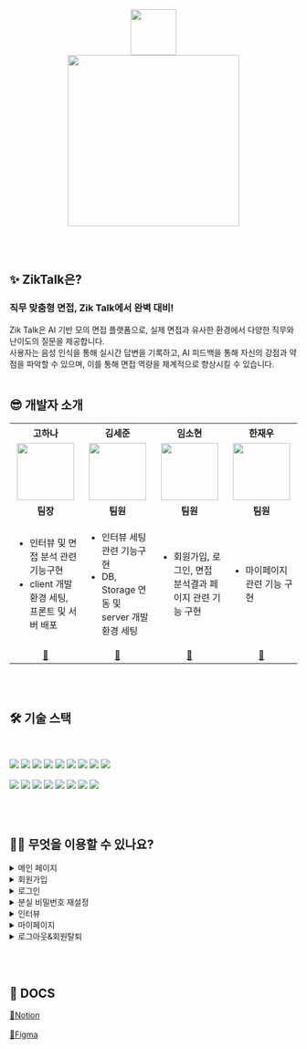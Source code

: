 <div align="center">	
	<img src="https://github.com/user-attachments/assets/ff524be1-f864-4273-b5ba-7d5ffeddf5f7" style="width:80px; height:auto;"/> <br/>
	<img src="https://github.com/user-attachments/assets/7fcb892d-e857-4de9-aedd-5e5060e406df" style="width:300px; height:auto;"/>
</div>

<br></br>
## ✨ ZikTalk은?
### 직무 맞춤형 면접, Zik Talk에서 완벽 대비!
Zik Talk은 AI 기반 모의 면접 플랫폼으로, 실제 면접과 유사한 환경에서 다양한 직무와 난이도의 질문을 제공합니다. <br/> 사용자는 음성 인식을 통해 실시간 답변을 기록하고, AI 피드백을 통해 자신의 강점과 약점을 파악할 수 있으며, 이를 통해 면접 역량을 체계적으로 향상시킬 수 있습니다.
<br></br>

 
## 😎 개발자 소개
<table>
  <tr>
    <th width="250">고하나</th>
    <th width="250">김세준</th>
    <th width="250">임소현</th>
    <th width="250">한재우</th>
  </tr>
  <tr align="center">
    <td><img src="https://avatars.githubusercontent.com/u/75575781?v=4" width="100" height="100"></td>
    <td><img src="https://avatars.githubusercontent.com/u/29853721?v=4" width="100" height="100"></td>
    <td><img src="https://avatars.githubusercontent.com/u/202387121?v=4" width="100" height="100"></td>
    <td><img src="https://avatars.githubusercontent.com/u/44960019?v=4" width="100" height="100"></td>
  </tr>
  <tr align="center">
    <td><strong>팀장</strong></td>
    <td><strong>팀원</strong></td>
    <td><strong>팀원</strong></td>
    <td><strong>팀원</strong></td>
  </tr>
  <tr>
    <td align="left">
      <ul>
        <li>인터뷰 및 면접 분석 관련 기능구현</li>
        <li>client 개발환경 세팅, 프론트 및 서버 배포</li>
      </ul>
    </td>
    <td align="left">
      <ul>
        <li>인터뷰 세팅 관련 기능구현</li>
        <li>DB, Storage 연동 및 server 개발환경 세팅</li>
      </ul>
    </td>
    <td align="left">
      <ul>
        <li>회원가입, 로그인, 면접 분석결과 페이지 관련 기능 구현</li>
      </ul>
    </td>
    <td align="left">
      <ul>
        <li>마이페이지 관련 기능 구현</li>
      </ul>
    </td>
  </tr>
  <tr align="center">
    <td><a href="https://github.com/ko9612">🔗</a></td>
    <td><a href="https://github.com/ksj686">🔗</a></td>
    <td><a href="https://github.com/lsohyuniil">🔗</a></td>
    <td><a href="https://github.com/hanjay3757">🔗</a></td>
  </tr>
</table>


<br></br>


## 🛠 기술 스택
<br></br>
<img src="https://img.shields.io/badge/Vite-FD9400?style=flat&logo=Vite&logoColor=white" />
<img src="https://img.shields.io/badge/ReactJS-61DAFB?style=flat&logo=React&logoColor=white" />
<img src="https://img.shields.io/badge/JavaScript-F7DF1E?style=flat&logo=JavaScript&logoColor=black" />
<img src="https://img.shields.io/badge/TailwindCSS-38BDF8?style=flat&logo=TailwindCSS&logoColor=white" />
<img src="https://img.shields.io/badge/OpenAI-412991?style=flat&logo=OpenAI&logoColor=white" />
<img src="https://img.shields.io/badge/React Speech Recognition-gray?style=flat&logo=none&logoColor=white" />
<img src="https://img.shields.io/badge/Zustand-755BFF?style=flat&logo=Zustand&logoColor=white" />
<img src="https://img.shields.io/badge/Axios-5A29E4?style=flat&logo=Axios&logoColor=white" />
<img src="https://img.shields.io/badge/Vercel-000000?style=flat&logo=Vercel&logoColor=white" />
<br></br>
<img src="https://img.shields.io/badge/NodeJS-43853D?style=flat&logo=Node.js&logoColor=white" />
<img src="https://img.shields.io/badge/ExpressJS-333333?style=flat&logo=Express&logoColor=white" />
<img src="https://img.shields.io/badge/JSON Web Token-FFCC00?style=flat&logo=JSON%20web%20tokens&logoColor=black" />
<img src="https://img.shields.io/badge/PostgreSQL-336791?style=flat&logo=PostgreSQL&logoColor=white" />
<img src="https://img.shields.io/badge/Prisma-2D3748?style=flat&logo=Prisma&logoColor=white" />
<img src="https://img.shields.io/badge/Docker-2496ED?style=flat&logo=Docker&logoColor=white" />
<img src="https://img.shields.io/badge/Supabase-3ECF8E?style=flat&logo=Supabase&logoColor=white" />
<img src="https://img.shields.io/badge/Render-0466C8?style=flat&logo=Render&logoColor=white" />

<br></br>



## 🙋‍♂️ 무엇을 이용할 수 있나요?

<details>
<summary>메인 페이지</summary>
<div markdown="1">
	<h4>메인 페이지 구성</h4>
	<img src="https://github.com/user-attachments/assets/01ed826f-a7e0-4ca2-8e87-2a92c9ca609b" />
	<br></br>
	<h4>반응형 웹 구현</h4>
	<img src="https://github.com/user-attachments/assets/95762d1b-d124-4da0-b47c-d17885c4942f" />
	<br></br>
</div>
</details>

<details>
<summary>회원가입</summary>
<div markdown="1">
	<h4>이메일 인증을 거친 회원가입</h4>
	<img src="https://github.com/user-attachments/assets/d30d85f0-28aa-40ec-ad97-8e8cd7076126" />
	<br></br>
</div>
</details>

<details>
<summary>로그인</summary>
<div markdown="1">
	<h4>일반 로그인</h4>
	<img src="https://github.com/user-attachments/assets/113e57b6-e992-4807-80ec-8ce59a2d1592" />
	<br></br>
	<h4>소셜 로그인</h4>
	<img src="" />
	<br></br>
</div>
</details>

<details>
<summary>분실 비밀번호 재설정</summary>
<div markdown="1">
	<br></br>
	<img src="" />
	<br></br>
</div>
</details>

<details>
<summary>인터뷰</summary>
<div markdown="1">
	<h4>인터뷰 세팅</h4>
	<img src="https://github.com/user-attachments/assets/f39f4d5a-ed47-49f1-8f65-c73b2af1a556" />
	<br></br>
	<h4>인터뷰</h4>
	<img src="https://github.com/user-attachments/assets/598b21be-f39e-4e7b-ba7c-2f5821e2bd0a" />
	<br></br>
	<h4>분석 결과 페이지</h4>
	<img src="https://github.com/user-attachments/assets/3c5639ed-bd2b-4c25-bb80-b74231b46abc" />
	<!-- <img src="" /> -->
	<br></br>
</div>
</details>

<details>
<summary>마이페이지</summary>
<div markdown="1">
	<h4>분석 결과 리스트</h4>
	<img src="https://github.com/user-attachments/assets/935e171a-4419-4ff6-a06f-f344372cee89" />
	<br></br>
    <h4>질문 북마크 리스트</h4>
	<img src="https://github.com/user-attachments/assets/39dd75bf-638a-45fd-ae92-88763d92d65b" />
	<br></br>
    <h4>내 정보 관리</h4>
	<img src="https://github.com/user-attachments/assets/2804de91-8fa4-4151-be58-4540eceb5339" />
	<br></br>
</div>
</details>

<details>
<summary>로그아웃&회원탈퇴</summary>
<div markdown="1">
	<h4>로그아웃</h4>
	<img src="https://github.com/user-attachments/assets/ff9fdee0-f803-4577-9197-b7fe024e1c3e" />
	<br></br>
	<h4>회원탈퇴</h4>
	<img src="https://github.com/user-attachments/assets/cccd10e6-e2cc-4a67-8346-782bb62de121" />
	<br></br>
</div>
</details>

<br></br>

## 📜 DOCS
[🔗Notion](https://soapy-krill-b24.notion.site/ZikTalk-1df538d675578034ba5dc360cbb6526f?pvs=74)
<br></br>
[🔗Figma](https://www.figma.com/proto/geFFLZ135uEt3JPabxgpRV/ZikTalk?node-id=0-1&t=uD7ttdU3OUqlACn8-1)
<br></br>
